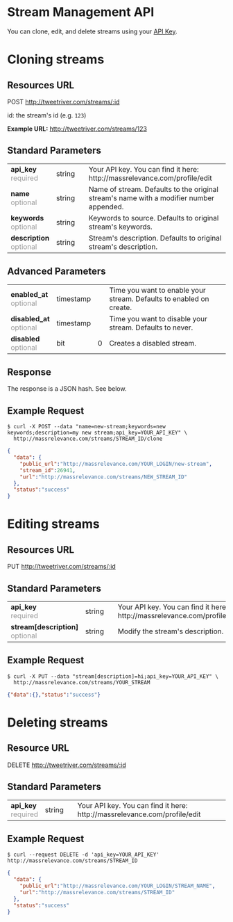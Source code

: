 # Stream Management API

You can clone, edit, and delete streams using your [API Key](http://massrelevance.com/profile/edit).

# Cloning streams

## Resources URL

POST http://tweetriver.com/streams/:id

id: the stream's id (e.g. `123`)<br />

**Example URL:** http://tweetriver.com/streams/123

## Standard Parameters

<table>
  <tr>
    <td>
      <strong>api_key</strong>
      <br /><span style="color: #999;">required</span>
    </td>
    <td>string</td>
    <td></td>
    <td>
      Your API key. You can find it here: http://massrelevance.com/profile/edit
    </td>
  </tr>
  <tr>
    <td>
      <strong>name</strong>
      <br /><span style="color: #999;">optional</span>
    </td>
    <td>string</td>
    <td></td>
    <td>
      Name of stream. Defaults to the original stream's name with a modifier number appended.
    </td>
  </tr>
  <tr>
    <td>
      <strong>keywords</strong>
      <br /><span style="color: #999;">optional</span>
    </td>
    <td>string</td>
    <td></td>
    <td>
      Keywords to source. Defaults to original stream's keywords.
    </td>
  </tr>
  <tr>
    <td>
      <strong>description</strong>
      <br /><span style="color: #999;">optional</span>
    </td>
    <td>string</td>
    <td></td>
    <td>
      Stream's description. Defaults to original stream's description.
    </td>
  </tr>
</table>
 
## Advanced Parameters

<table>
  <tr>
    <td>
      <strong>enabled_at</strong>
      <br /><span style="color: #999;">optional</span>
    </td>
    <td>timestamp</td>
    <td></td>
    <td>
      Time you want to enable your stream. Defaults to enabled on create.
    </td>
  </tr>
  <tr>
    <td>
      <strong>disabled_at</strong>
      <br /><span style="color: #999;">optional</span>
    </td>
    <td>timestamp</td>
    <td></td>
    <td>
      Time you want to disable your stream. Defaults to never.
    </td>
  </tr>
  <tr>
    <td>
      <strong>disabled</strong>
      <br /><span style="color: #999;">optional</span>
    </td>
    <td>bit</td>
    <td>0</td>
    <td>
      Creates a disabled stream.
    </td>
  </tr>
</table>

## Response

The response is a JSON hash. See below.

## Example Request

    $ curl -X POST --data "name=new-stream;keywords=new keywords;description=my new stream;api_key=YOUR_API_KEY" \
      http://massrelevance.com/streams/STREAM_ID/clone

```json
{
  "data": {
    "public_url":"http://massrelevance.com/YOUR_LOGIN/new-stream",
    "stream_id":26941,
    "url":"http://massrelevance.com/streams/NEW_STREAM_ID"
  },
  "status":"success"
}
```

# Editing streams

## Resources URL

PUT http://tweetriver.com/streams/:id

## Standard Parameters

<table>
  <tr>
    <td>
      <strong>api_key</strong>
      <br /><span style="color: #999;">required</span>
    </td>
    <td>string</td>
    <td></td>
    <td>
      Your API key. You can find it here: http://massrelevance.com/profile/edit
    </td>
  </tr>
  <tr>
    <td>
      <strong>stream[description]</strong>
      <br /><span style="color: #999;">optional</span>
    </td>
    <td>string</td>
    <td></td>
    <td>
      Modify the stream's description.
    </td>
  </tr>
</table>

## Example Request

    $ curl -X PUT --data "stream[description]=hi;api_key=YOUR_API_KEY" \
      http://massrelevance.com/streams/YOUR_STREAM

```json
{"data":{},"status":"success"}
```

# Deleting streams

## Resource URL

DELETE http://tweetriver.com/streams/:id 

## Standard Parameters

<table>
  <tr>
    <td>
      <strong>api_key</strong>
      <br /><span style="color: #999;">required</span>
    </td>
    <td>string</td>
    <td></td>
    <td>
      Your API key. You can find it here: http://massrelevance.com/profile/edit
    </td>
  </tr>
</table>

## Example Request

    $ curl --request DELETE -d 'api_key=YOUR_API_KEY' http://massrelevance.com/streams/STREAM_ID

```json
{
  "data": {
    "public_url":"http://massrelevance.com/YOUR_LOGIN/STREAM_NAME",
    "url":"http://massrelevance.com/streams/STREAM_ID"
  },
  "status":"success"
}
```